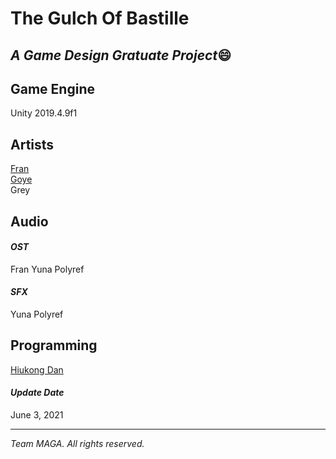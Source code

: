 # The Gulch Of Bastille
## _A Game Design Gratuate Project_:smile:

## Game Engine
Unity 2019.4.9f1

## Artists
[Fran](https://github.com/FranMukuro)\
[Goye](https://github.com/CelesGoye)\
Grey

## Audio

#### _OST_
Fran
Yuna
Polyref
#### _SFX_
Yuna
Polyref

## Programming
[Hiukong Dan](https://hiukong-dan.com)

#### _Update Date_
June 3, 2021

---
_Team MAGA._
_All rights reserved._

